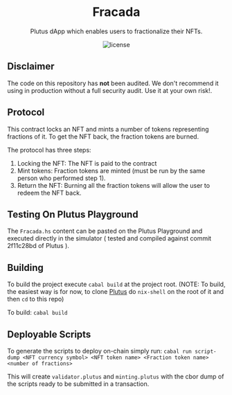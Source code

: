 <h1 align="center">
  Fracada
</h1>
<p align="center">Plutus dApp which enables users to fractionalize their NFTs.</p>

<p align="center"><img src="https://img.shields.io/badge/license-mit-blue?style=for-the-badge&logo=none" alt="license" /></p>

## Disclaimer

The code on this repository has **not** been audited. We don't recommend it using in production without a full security audit. Use it at your own risk!.

## Protocol

This contract locks an NFT and mints a number of tokens representing fractions of it. To get the NFT back, the fraction tokens are burned.

The protocol has three steps:

1. Locking the NFT: The NFT is paid to the contract
2. Mint tokens: Fraction tokens are minted (must be run by the same person who performed step 1).
3. Return the NFT: Burning all the fraction tokens will allow the user to redeem the NFT back.

## Testing On Plutus Playground

The `Fracada.hs` content can be pasted on the Plutus Playground and executed directly in the simulator ( tested and compiled against commit 2f11c28bd of Plutus ).

## Building

To build the project execute `cabal build` at the project root.
(NOTE: To build, the easiest way is for now, to clone [Plutus](https://github.com/input-output-hk/plutus) do `nix-shell` on the root of it and then `cd` to this repo)

To build:
`cabal build`

## Deployable Scripts

To generate the scripts to deploy on-chain simply run:
`cabal run script-dump <NFT currency symbol> <NFT token name> <Fraction token name> <number of fractions>`

This will create `validator.plutus` and `minting.plutus` with the cbor dump of the scripts ready to be submitted in a transaction.
